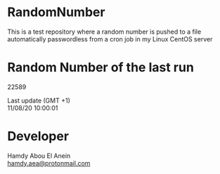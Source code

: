 # RandomNumber    
This is a test repository where a random number is pushed to a file automatically passwordless from a cron job in my Linux CentOS server    
# Random Number of the last run   
22589
      
Last update (GMT +1)    
11/08/20 10:00:01
# Developer    
Hamdy Abou El Anein   
hamdy.aea@protonmail.com
